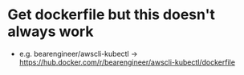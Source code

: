 Get dockerfile but this doesn't always work
=====
* e.g. bearengineer/awscli-kubectl -> https://hub.docker.com/r/bearengineer/awscli-kubectl/dockerfile

